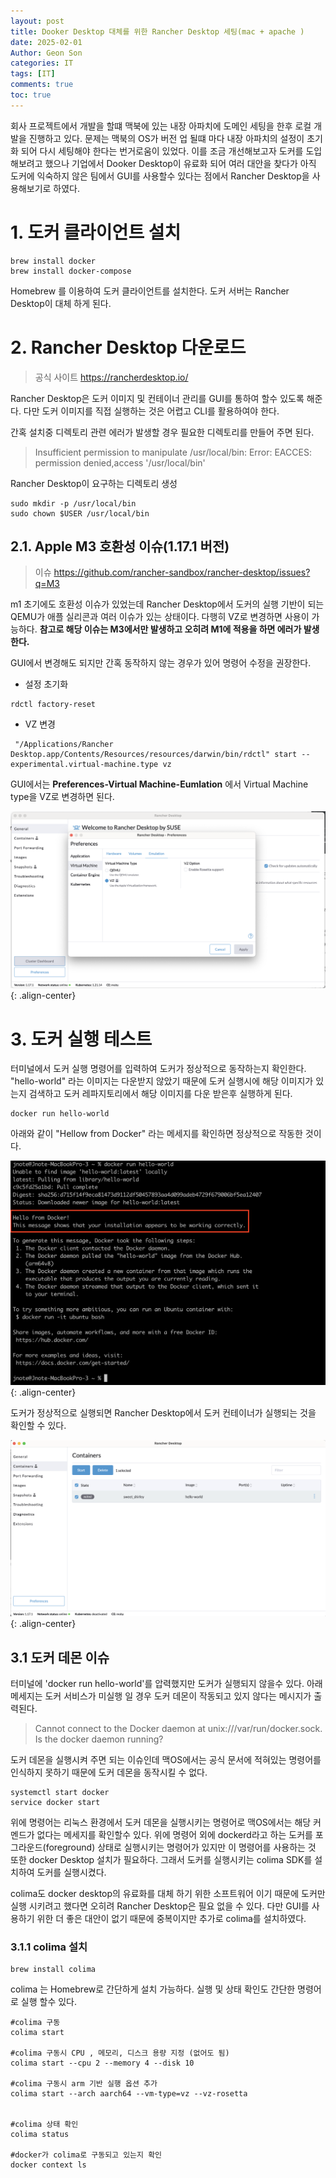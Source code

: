 ```yaml
---
layout: post
title: Dooker Desktop 대체를 위한 Rancher Desktop 세팅(mac + apache )
date: 2025-02-01
Author: Geon Son
categories: IT
tags: [IT]
comments: true
toc: true
---
```


회사 프로젝트에서 개발을 할떄 맥북에 있는 내장 아파치에 도메인 세팅을 한후 로컬 개발을 진행하고 있다. 
문제는 맥북의 OS가 버전 업 될떄 마다 내장 아파치의 설정이 초기화 되어 다시 세팅해야 한다는 번거로움이 있었다. 
이를 조금 개선해보고자 도커를 도입해보려고 했으나 기업에서 Dooker Desktop이 유료화 되어 여러 대안을 찾다가 아직 도커에 익숙하지 않은 팀에서 GUI를 사용할수 있다는 점에서 Rancher Desktop을 사용해보기로 하였다. 

# 1. 도커 클라이언트 설치

~~~
brew install docker
brew install docker-compose
~~~
Homebrew 를 이용하여 도커 클라이언트를 설치한다. 도커 서버는 Rancher Desktop이 대체 하게 된다.

# 2. Rancher Desktop 다운로드

> 공식 사이트 https://rancherdesktop.io/

Rancher Desktop은 도커 이미지 및 컨테이너 관리를 GUI를 통하여 할수 있도록 해준다. 다만 도커 이미지를 직접 실행하는 것은 어렵고 CLI를 활용하여야 한다. 

간혹 설치중 디렉토리 관련 에러가 발생할 경우 필요한 디렉토리를 만들어 주면 된다.

> Insufficient permission to manipulate /usr/local/bin: Error: EACCES: permission denied,access '/usr/local/bin'  

Rancher Desktop이 요구하는 디렉토리 생성
~~~
sudo mkdir -p /usr/local/bin
sudo chown $USER /usr/local/bin
~~~

## 2.1. Apple M3 호환성 이슈(1.17.1 버전)
> 이슈 https://github.com/rancher-sandbox/rancher-desktop/issues?q=M3

m1 초기에도 호환성 이슈가 있었는데 Rancher Desktop에서 도커의 실행 기반이 되는 QEMU가 애플 실리콘과 여러 이슈가 있는 상태이다. 다행히 VZ로 변경하면 사용이 가능하다.
**참고로 해당 이슈는 M3에서만 발생하고 오히려 M1에 적용을 하면 에러가 발생한다.**  

GUI에서 변경해도 되지만 간혹 동작하지 않는 경우가 있어 명령어 수정을 권장한다.

* 설정 초기화 
~~~
rdctl factory-reset
~~~

* VZ 변경 
~~~
 "/Applications/Rancher Desktop.app/Contents/Resources/resources/darwin/bin/rdctl" start --
experimental.virtual-machine.type vz
~~~

GUI에서는 **Preferences-Virtual Machine-Eumlation** 에서 Virtual Machine type을 VZ로 변경하면 된다.

![](/images/it/lhoihiiylkl-1.png){: .align-center}

# 3. 도커 실행 테스트

터미널에서 도커 실행 명령어를 입력하여 도커가 정상적으로 동작하는지 확인한다. "hello-world" 라는 이미지는 다운받지 않았기 때문에 도커 실행시에 해당 이미지가 있는지 검색하고 도커 레파지토리에서 해당 이미지를 다운 받은후 실행하게 된다. 

~~~
docker run hello-world
~~~

아래와 같이 "Hellow from Docker" 라는 메세지를 확인하면 정상적으로 작동한 것이다. 

![](/images/it/sag893hqqwfqe34h3-1.png){: .align-center}

도커가 정상적으로 실행되면 Rancher Desktop에서 도커 컨테이너가 실행되는 것을 확인할 수 있다. 

![](/images/it/asdfawf89341-1.png){: .align-center}

## 3.1 도커 데몬 이슈
터미널에 'docker run hello-world'를 압력했지만  도커가 실행되지 않을수 있다. 아래 메세지는 도커 서비스가 미실행 일 경우 도커 데몬이 작동되고 있지 않다는 메시지가 출력된다. 
> Cannot connect to the Docker daemon at unix:///var/run/docker.sock. Is the docker
daemon running?

도커 데몬을 실행시켜 주면 되는 이슈인데 맥OS에서는 공식 문서에 적혀있는 명령어를 인식하지 못하기 때문에 도커 데몬을 동작시킬 수 없다.

~~~
systemctl start docker
service docker start
~~~

위에 명령어는 리눅스 환경에서 도커 데몬을 실행시키는 명령어로 맥OS에서는 해당 커멘드가 없다는 메세지를 확인할수 있다. 위에 명령어 외에 dockerd라고 하는 도커를 포그라운드(foreground) 상태로 실행시키는 명령어가 있지만 이 명령어를 사용하는 것 또한 docker Desktop 설치가 필요하다. 그래서 도커를 실행시키는 colima SDK를 설치하여 도커를 실행시켰다. 

colima도 docker desktop의 유료화를 대체 하기 위한 소프트워어 이기 때문에 도커만 실행 시키려고 했다면 오히려 Rancher Desktop은 필요 없을 수 있다. 다만 GUI를 사용하기 위한 더 좋은 대안이 없기 때문에 중복이지만 추가로 colima를 설치하였다.  

### 3.1.1 colima 설치

~~~
brew install colima
~~~

colima 는 Homebrew로 간단하게 설치 가능하다. 실행 및 상태 확인도 간단한 명령어로 실행 할수 있다.

~~~
#colima 구동
colima start

#colima 구동시 CPU , 메모리, 디스크 용량 지정 (없어도 됨)
colima start --cpu 2 --memory 4 --disk 10

#colima 구동시 arm 기반 실행 옵션 추가
colima start --arch aarch64 --vm-type=vz --vz-rosetta


#colima 상태 확인
colima status

#docker가 colima로 구동되고 있는지 확인
docker context ls
~~~
